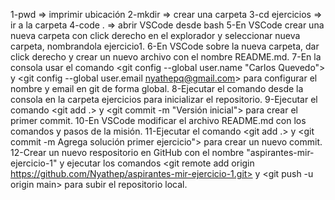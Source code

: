 1-pwd => imprimir ubicación
2-mkdir => crear una carpeta
3-cd ejercicios => ir a la carpeta
4-code . => abrir VSCode desde bash
5-En VSCode crear una nueva carpeta con click derecho en el explorador y seleccionar nueva carpeta, nombrandola ejercicio1.
6-En VSCode sobre la nueva carpeta, dar click derecho y crear un nuevo archivo con el nombre README.md.
7-En la consola usar el comando <git config --global user.name "Carlos Quevedo"> y <git config --global user.email nyathepq@gmail.com> para configurar el nombre y email en git de forma global.
8-Ejecutar el comando desde la consola en la carpeta ejercicios para inicializar el repositorio.
9-Ejecutar el comando <git add .> y <git commit -m "Versión inicial"> para crear el primer commit.
10-En VSCode modificar el archivo README.md con los comandos y pasos de la misión.
11-Ejecutar el comando <git add .> y <git commit -m Agrega solución primer ejercicio"> para crear un nuevo commit.
12-Crear un nuevo respositorio en GitHub con el nombre "aspirantes-mir-ejercicio-1" y ejecutar los comandos <git remote add origin https://github.com/Nyathep/aspirantes-mir-ejercicio-1.git> y <git push -u origin main> para subir el repositorio local.